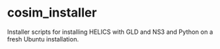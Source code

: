 # cosim_installer
Installer scripts for installing HELICS with GLD and NS3 and Python on a fresh Ubuntu installation.
